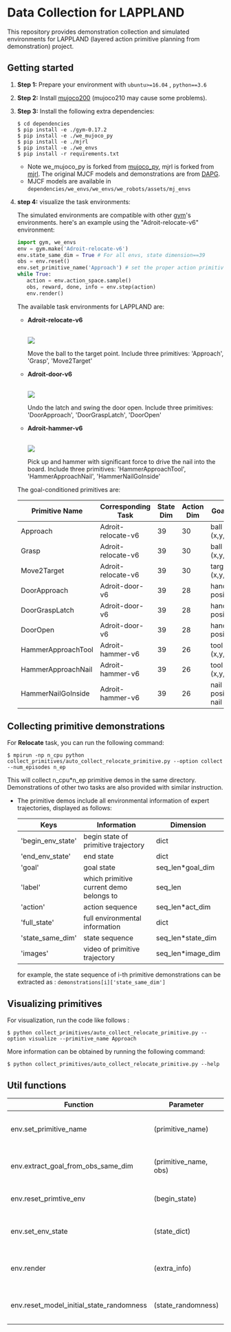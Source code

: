 # Data Collection for LAPPLAND

This repository provides demonstration collection and simulated environments for LAPPLAND (layered action primitive planning from demonstration) project.

## Getting started

1. **Step 1:** Prepare your  environment with ```ubuntu>=16.04``` , ```python==3.6```

2. **Step 2:** Install [mujoco200](https://mujoco.org/) (mujoco210 may cause some problems). 

3. **Step 3:** Install the following extra dependencies:

    ```
    $ cd dependencies
    $ pip install -e ./gym-0.17.2
    $ pip install -e ./we_mujoco_py
    $ pip install -e ./mjrl
    $ pip install -e ./we_envs
    $ pip install -r requirements.txt
    ```
    - Note  we_mujoco_py is forked from [mujoco_py](https://github.com/openai/mujoco-py), mjrl is forked from [mjrl](https://github.com/aravindr93/mjrl).
    The original MJCF models and demonstrations are from [DAPG](https://github.com/aravindr93/hand_dapg).
    - MJCF models are available in ```dependencies/we_envs/we_envs/we_robots/assets/mj_envs```
4. **step 4:** visualize the task environments:
    
    The simulated environments are compatible with other [gym](https://github.com/openai/gym)'s environments. here's an example using the "Adroit-relocate-v6" environment:
    ```python
    import gym, we_envs
    env = gym.make('Adroit-relocate-v6')
    env.state_same_dim = True # For all envs, state dimension==39
    obs = env.reset()
    env.set_primitive_name('Approach') # set the proper action primitive
    while True:           
       action = env.action_space.sample()
       obs, reward, done, info = env.step(action)
       env.render()
    ```
    The available task environments for LAPPLAND are:
   - **Adroit-relocate-v6**

     <br/>![](gif/Relocation_task.gif)</br>

     Move the  ball to the  target point. Include three primitives: 'Approach', 'Grasp', 'Move2Target'
   - **Adroit-door-v6**

     <br/>![](gif/DoorOpening_task.gif)</br>

     Undo the latch and swing the door open. Include three primitives: 'DoorApproach', 'DoorGraspLatch', 'DoorOpen'
   - **Adroit-hammer-v6**

     <br/>![](gif/HammerUse_task.gif)</br>

     Pick up and hammer with significant force to drive the nail into the board. Include three primitives: 'HammerApproachTool', 'HammerApproachNail', 'HammerNailGoInside'
   
    The goal-conditioned primitives are: 
    
    |  Primitive Name   | Corresponding Task|  State Dim   | Action Dim  | Goal Meaning | Label |
    |  ----  | --- | ----  | ----  | ----  | ---- |
    | Approach  | Adroit-relocate-v6 | 39 | 30 | ball position (x,y,z) |1|
    | Grasp  | Adroit-relocate-v6 | 39 | 30 | ball position (x,y,z)|2|
    | Move2Target  | Adroit-relocate-v6 | 39 | 30 | target position (x,y,z)|3|
    | DoorApproach  | Adroit-door-v6 | 39 | 28 | handle position (x,y,z)|11|
    | DoorGraspLatch  | Adroit-door-v6 | 39 | 28 | handle position (x,y,z)|12|
    | DoorOpen  | Adroit-door-v6 | 39 | 28 | handle position (x,y,z)|13|
    | HammerApproachTool  | Adroit-hammer-v6 | 39 | 26 | tool position (x,y,z)|21|
    | HammerApproachNail  | Adroit-hammer-v6 | 39 | 26 | tool position (x,y,z)|22|
    | HammerNailGoInside  | Adroit-hammer-v6 | 39 | 26 | nail position(x,y,z), nail impact |23|
    
    
## Collecting primitive demonstrations

For **Relocate** task, you can run the following command:

```
$ mpirun -np n_cpu python collect_primitives/auto_collect_relocate_primitive.py --option collect --num_episodes n_ep
```
This will collect n_cpu*n_ep primitive demos in the same directory. Demonstrations of other two tasks are also provided with similar instruction.
- The primitive demos include all environmental information of expert trajectories, displayed as follows:
    
    | Keys  | Information  |   Dimension   | 
    |  ----  | --- | ----  |
    | 'begin_env_state'  | begin state of primitive trajectory | dict | 
    | 'end_env_state'  | end state  | dict | 
    | 'goal'  | goal state | seq_len*goal_dim | 
    | 'label'  | which primitive current demo belongs to | seq_len | 
    | 'action'  | action sequence  | seq_len*act_dim | 
    | 'full_state'  | full environmental information | dict | 
    | 'state_same_dim'  | state sequence | seq_len*state_dim | 
    | 'images'  | video of primitive trajectory  | seq_len*image_dim | 
      
    for example, the state sequence of i-th primitive demonstrations can be extracted as :
        ```
        demonstrations[i]['state_same_dim']
        ``` 
## Visualizing primitives

For visualization, run the code like follows :

```
$ python collect_primitives/auto_collect_relocate_primitive.py --option visualize --primitive_name Approach
```

More information can be obtained by running the following command:

```
$ python collect_primitives/auto_collect_relocate_primitive.py --help
```

## Util functions
| Function  | Parameter  | Usage  |
|  ----  | --- | ---- |
| env.set_primitive_name | (primitive_name) | set the primitive_name for simulated env |
| env.extract_goal_from_obs_same_dim | (primitive_name, obs) | extract goal from current observation obs|
| env.reset_primtive_env | (begin_state) | reset primitive env to begin_state|
| env.set_env_state | (state_dict) | set current (task) environment state|
| env.render | (extra_info) | render simulated env, with extra_info (e.g., goal)|
| env.reset_model_initial_state_randomness | (state_randomness) | reset task env with certain initial state randomness|

    
